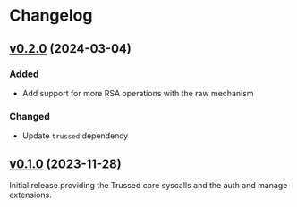 # Changelog

## [v0.2.0][] (2024-03-04)

[v0.2.0]: https://github.com/Nitrokey/trussed-se050-backend/compare/v0.1.0...v0.2.0

### Added

- Add support for more RSA operations with the raw mechanism

### Changed

- Update `trussed` dependency

## [v0.1.0][] (2023-11-28)

[v0.1.0]: https://github.com/Nitrokey/trussed-se050-backend/releases/tag/v0.1.0

Initial release providing the Trussed core syscalls and the auth and manage
extensions.
